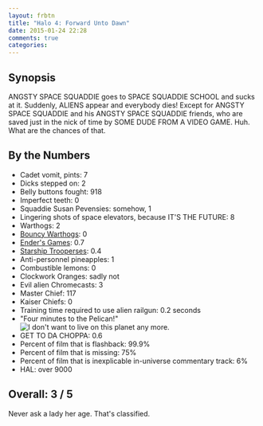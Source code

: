 ```yaml
---
layout: frbtn
title: "Halo 4: Forward Unto Dawn"
date: 2015-01-24 22:28
comments: true
categories: 
---
```


## Synopsis

ANGSTY SPACE SQUADDIE goes to SPACE SQUADDIE SCHOOL and sucks at it. Suddenly, ALIENS appear and everybody dies! Except for ANGSTY SPACE SQUADDIE and his ANGSTY SPACE SQUADDIE friends, who are saved just in the nick of time by SOME DUDE FROM A VIDEO GAME. Huh. What are the chances of that.

## By the Numbers

* Cadet vomit, pints: 7
* Dicks stepped on: 2
* Belly buttons fought: 918
* Imperfect teeth: 0
* Squaddie Susan Pevensies: somehow, 1
* Lingering shots of space elevators, because IT'S THE FUTURE: 8
* Warthogs: 2
* [Bouncy Warthogs](http://www.warthog-jump.com/): 0
* [Ender's Games](../ender-s-game): 0.7
* [Starship Trooperses](../starship-troopers): 0.4
* Anti-personnel pineapples: 1
* Combustible lemons: 0
* Clockwork Oranges: sadly not
* Evil alien Chromecasts: 3
* Master Chief: 117
* Kaiser Chiefs: 0
* Training time required to use alien railgun: 0.2 seconds
* "Four minutes to the Pelican!"<br/>![I don't want to live on this planet any more.](//files.ianrenton.com/sites/filmreviews/planet.jpg)
* GET TO DA CHOPPA: 0.6
* Percent of film that is flashback: 99.9%
* Percent of film that is missing: 75%
* Percent of film that is inexplicable in-universe commentary track: 6%
* HAL: over 9000

## Overall: 3 / 5

Never ask a lady her age. That's classified.
